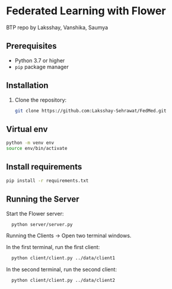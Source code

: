# Federated Learning with Flower

BTP repo by Laksshay, Vanshika, Saumya

## Prerequisites

- Python 3.7 or higher
- `pip` package manager

## Installation

1. Clone the repository:
   ```sh
   git clone https://github.com:Laksshay-Sehrawat/FedMed.git
   ```

## Virtual env
  ```sh
  python -m venv env
  source env/bin/activate
  ```

## Install requirements
  ```sh
  pip install -r requirements.txt
  ```

## Running the Server

  Start the Flower server:
  ```sh
    python server/server.py
  ```
  Running the Clients -> Open two terminal windows.

  In the first terminal, run the first client:
  ```sh
    python client/client.py ../data/client1
  ```

  In the second terminal, run the second client:
  ```sh
    python client/client.py ../data/client2
  ```


